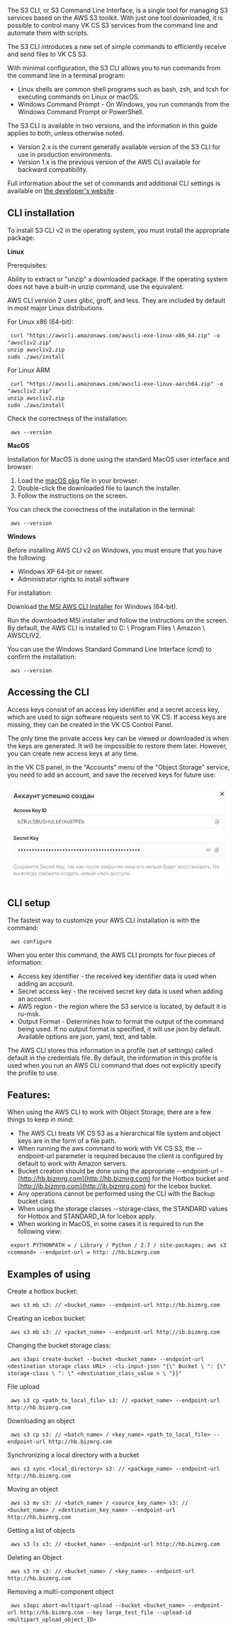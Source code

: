The S3 CLI, or S3 Command Line Interface, is a single tool for managing S3 services based on the AWS S3 toolkit. With just one tool downloaded, it is possible to control many VK CS S3 services from the command line and automate them with scripts.

The S3 CLI introduces a new set of simple commands to efficiently receive and send files to VK CS S3.

With minimal configuration, the S3 CLI allows you to run commands from the command line in a terminal program:

*   Linux shells are common shell programs such as bash, zsh, and tcsh for executing commands on Linux or macOS.
*   Windows Command Prompt - On Windows, you run commands from the Windows Command Prompt or PowerShell.

The S3 CLI is available in two versions, and the information in this guide applies to both, unless otherwise noted.

*   Version 2.x is the current generally available version of the S3 CLI for use in production environments.
*   Version 1.x is the previous version of the AWS CLI available for backward compatibility.

Full information about the set of commands and additional CLI settings is available on [the developer's website](https://docs.aws.amazon.com/cli/index.html) .

CLI installation
----------------

To install S3 CLI v2 in the operating system, you must install the appropriate package:

**Linux**

Prerequisites:

Ability to extract or "unzip" a downloaded package. If the operating system does not have a built-in unzip command, use the equivalent.

AWS CLI version 2 uses glibc, groff, and less. They are included by default in most major Linux distributions.

For Linux x86 (64-bit):
```
 curl "https://awscli.amazonaws.com/awscli-exe-linux-x86_64.zip" -o "awscliv2.zip"
unzip awscliv2.zip
sudo ./aws/install
```

For Linux ARM

```
 curl "https://awscli.amazonaws.com/awscli-exe-linux-aarch64.zip" -o "awscliv2.zip"
unzip awscliv2.zip
sudo ./aws/install
```
Check the correctness of the installation:
```
 aws --version
```

**MacOS**

Installation for MacOS is done using the standard MacOS user interface and browser:

1.  Load the [macOS pkg](https://awscli.amazonaws.com/AWSCLIV2.pkg) file in your browser.
2.  Double-click the downloaded file to launch the installer.
3.  Follow the instructions on the screen.

You can check the correctness of the installation in the terminal:
```
 aws --version
```

**Windows**

Before installing AWS CLI v2 on Windows, you must ensure that you have the following:

*   Windows XP 64-bit or newer.
*   Administrator rights to install software

For installation:

Download [the MSI AWS CLI Installer](https://awscli.amazonaws.com/AWSCLIV2.msi) for Windows (64-bit).

Run the downloaded MSI installer and follow the instructions on the screen. By default, the AWS CLI is installed to C: \\ Program Files \\ Amazon \\ AWSCLIV2.

You can use the Windows Standard Command Line Interface (cmd) to confirm the installation:

```
 aws --version
```

Accessing the CLI
-----------------

Access keys consist of an access key identifier and a secret access key, which are used to sign software requests sent to VK CS. If access keys are missing, they can be created in the VK CS Control Panel.

The only time the private access key can be viewed or downloaded is when the keys are generated. It will be impossible to restore them later. However, you can create new access keys at any time.

In the VK CS panel, in the "Accounts" menu of the "Object Storage" service, you need to add an account, and save the received keys for future use:

![](./assets/1598234121428-1598234121428.png)

CLI setup
---------

The fastest way to customize your AWS CLI installation is with the command:

```
 aws configure
```

When you enter this command, the AWS CLI prompts for four pieces of information:

*   Access key identifier - the received key identifier data is used when adding an account.
*   Secret access key - the received secret key data is used when adding an account.
*   AWS region - the region where the S3 service is located, by default it is ru-msk.
*   Output Format - Determines how to format the output of the command being used. If no output format is specified, it will use json by default. Available options are json, yaml, text, and table.

The AWS CLI stores this information in a profile (set of settings) called default in the credentials file. By default, the information in this profile is used when you run an AWS CLI command that does not explicitly specify the profile to use.

Features:
---------

When using the AWS CLI to work with Object Storage, there are a few things to keep in mind:

*   The AWS CLI treats VK CS S3 as a hierarchical file system and object keys are in the form of a file path.
*   When running the aws command to work with VK CS S3, the --endpoint-url parameter is required because the client is configured by default to work with Amazon servers.
*   Bucket creation should be done using the appropriate --endpoint-url - [http://hb.bizmrg.com](http://hb.bizmrg.com) for the Hotbox bucket and [http://ib.bizmrg.com](http://ib.bizmrg.com) for the Icebox bucket.
*   Any operations cannot be performed using the CLI with the Backup bucket class.
*   When using the storage classes --storage-class, the STANDARD values for Hotbox and STANDARD_IA for Icebox apply.
*   When working in MacOS, in some cases it is required to run the following view:

```
 export PYTHONPATH = / Library / Python / 2.7 / site-packages; aws s3 <command> --endpoint-url = http: //hb.bizmrg.com
```

Examples of using
-----------------

Create a hotbox bucket:

```
 aws s3 mb s3: // <bucket_name> --endpoint-url http://hb.bizmrg.com
```

Creating an icebox bucket:

```
 aws s3 mb s3: // <packet_name> --endpoint-url http://ib.bizmrg.com
```

Changing the bucket storage class:

```
 aws s3api create-bucket --bucket <bucket_name> --endpoint-url <destination storage class URL> --cli-input-json "{\" Bucket \ ": {\" storage-class \ ": \" <destination_class_value > \ "}}"
```

File upload

```
 aws s3 cp <path_to_local_file> s3: // <packet_name> --endpoint-url http://hb.bizmrg.com
```

Downloading an object

```
 aws s3 cp s3: // <batch_name> / <key_name> <path_to_local_file> --endpoint-url http://hb.bizmrg.com
```

Synchronizing a local directory with a bucket

```
 aws s3 sync <local_directory> s3: // <package_name> --endpoint-url http://hb.bizmrg.com
```

Moving an object

```
 aws s3 mv s3: // <batch_name> / <source_key_name> s3: // <bucket_name> / <destination_key_name> --endpoint-url http://hb.bizmrg.com
```

Getting a list of objects

```
 aws s3 ls s3: // <bucket_name> --endpoint-url http://hb.bizmrg.com
```

Deleting an Object

```
 aws s3 rm s3: // <bucket_name> / <key_name> --endpoint-url http://hb.bizmrg.com
```

Removing a multi-component object

```
 aws s3api abort-multipart-upload --bucket <bucket_name> --endpoint-url http://hb.bizmrg.com --key large_test_file --upload-id <multipart_upload_object_ID>
```